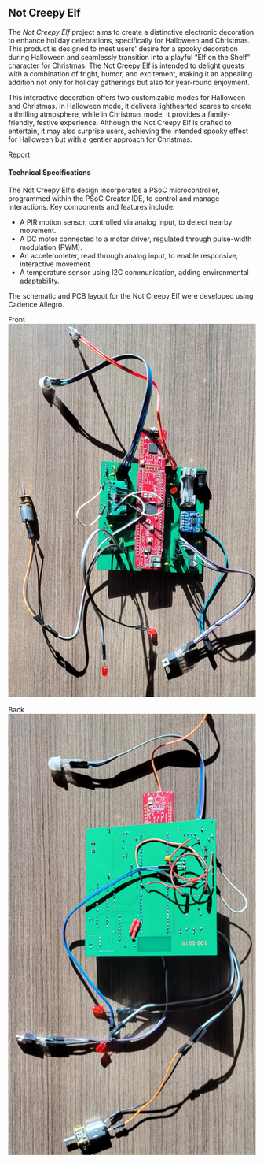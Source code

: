 ## Not Creepy Elf

The *Not Creepy Elf* project aims to create a distinctive electronic decoration to enhance holiday celebrations, specifically for Halloween and Christmas. This product is designed to meet users' desire for a spooky decoration during Halloween and seamlessly transition into a playful “Elf on the Shelf” character for Christmas. The Not Creepy Elf is intended to delight guests with a combination of fright, humor, and excitement, making it an appealing addition not only for holiday gatherings but also for year-round enjoyment.

This interactive decoration offers two customizable modes for Halloween and Christmas. In Halloween mode, it delivers lighthearted scares to create a thrilling atmosphere, while in Christmas mode, it provides a family-friendly, festive experience. Although the Not Creepy Elf is crafted to entertain, it may also surprise users, achieving the intended spooky effect for Halloween but with a gentler approach for Christmas.

[Report](./00_Final_Report.pdf) <br />

#### Technical Specifications

The Not Creepy Elf’s design incorporates a PSoC microcontroller, programmed within the PSoC Creator IDE, to control and manage interactions. Key components and features include:

*	A PIR motion sensor, controlled via analog input, to detect nearby movement.
*	A DC motor connected to a motor driver, regulated through pulse-width modulation (PWM).
*	An accelerometer, read through analog input, to enable responsive, interactive movement.
*	A temperature sensor using I2C communication, adding environmental adaptability.

The schematic and PCB layout for the Not Creepy Elf were developed using Cadence Allegro.

Front
![plot](./PCB%20photos/FRONT%20-%20TATWIK.jpg)

Back <br />
![plot](./PCB%20photos/BACK%20-%20TATWIK.jpg)


<br />
<br />